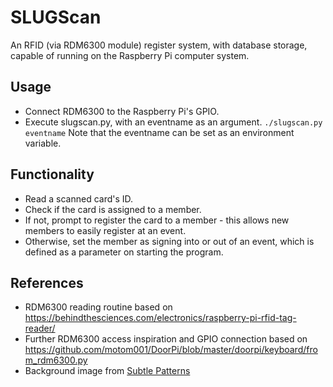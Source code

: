 # SLUGScan

An RFID (via RDM6300 module) register system, with database storage, capable of running on the Raspberry Pi computer system.

## Usage

* Connect RDM6300 to the Raspberry Pi's GPIO. 
* Execute slugscan.py, with an eventname as an argument. `./slugscan.py eventname`
Note that the eventname can be set as an environment variable.

 
## Functionality

* Read a scanned card's ID.
* Check if the card is assigned to a member.
* If not, prompt to register the card to a member - this allows new members to easily register at an event.
* Otherwise, set the member as signing into or out of an event, which is defined as a parameter on starting the program.

## References

* RDM6300 reading routine based on https://behindthesciences.com/electronics/raspberry-pi-rfid-tag-reader/
* Further RDM6300 access inspiration and GPIO connection based on https://github.com/motom001/DoorPi/blob/master/doorpi/keyboard/from_rdm6300.py
* Background image from [Subtle Patterns](https://www.toptal.com/designers/subtlepatterns/gaming/)
